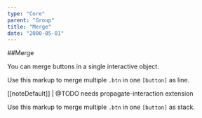 ```yaml
---
type: "Core"
parent: "Group"
title: "Merge"
date: "2000-05-01"
---
```


##Merge

You can merge buttons in a single interactive object.

Use this markup to merge multiple `.btn` in one `[button]` as line.

[[noteDefault]]
| @TODO needs propagate-interaction extension

<script type="text/plain" class="language-markup">
  <button type="button" class="group">
  
    <div class="group-inner">
      <div class="btn btn--default">
        <!-- content -->
      </div>
    </div>

    <div class="group-inner">
      <div class="btn btn--default">
        <!-- content -->
      </div>
    </div>
    
  </button>
</script>

<demo>
  <demovanilla src="vanilla/core/group/merge-line">
  </demovanilla>
</demo>

Use this markup to merge multiple `.btn` in one `[button]` as stack.

<script type="text/plain" class="language-markup">
  <button type="button" class="group">
  
    <div class="group-inner">
      <div class="btn btn--default">
        <!-- content -->
      </div>
      <div class="btn btn--default">
        <!-- content -->
      </div>
    </div>

  </button>
</script>

<demo>
  <demovanilla src="vanilla/core/group/merge-stack">
  </demovanilla>
</demo>
